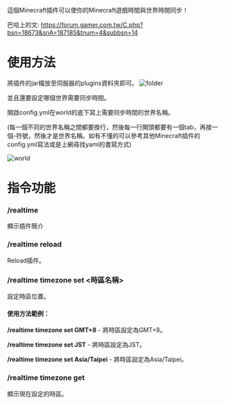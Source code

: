 這個Minecraft插件可以使你的Minecraft遊戲時間與世界時間同步！

巴哈上的文: https://forum.gamer.com.tw/C.php?bsn=18673&snA=187185&tnum=4&subbsn=14
# 使用方法
將插件的jar檔放至伺服器的plugins資料夾即可。
![folder](https://truth.bahamut.com.tw/s01/202010/ecca15193f6781bdebf2262609fa387b.PNG)

並且還要設定哪個世界需要同步時間。

開啟config.yml在world的底下寫上需要同步時間的世界名稱。

(每一個不同的世界名稱之間都要換行，然後每一行開頭都要有一個tab，再接一個-符號，然後才是世界名稱。如有不懂的可以參考其他Minecraft插件的config.yml寫法或是上網尋找yaml的書寫方式)

![world](https://truth.bahamut.com.tw/s01/202010/7007c97ce5861cf6182d14d0d65a9d7a.PNG)
# 指令功能
### /realtime
顯示插件簡介
### /realtime reload
Reload插件。
### /realtime timezone set <時區名稱>
設定時區位置。
#### 使用方法範例：
**/realtime timezone set GMT+8** - 將時區設定為GMT+8。

**/realtime timezone set JST** - 將時區設定為JST。

**/realtime timezone set Asia/Taipei** - 將時區設定為Asia/Taipei。
### /realtime timezone get
顯示現在設定的時區。
